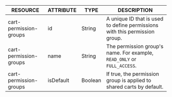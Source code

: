 | RESOURCE | ATTRIBUTE | TYPE | DESCRIPTION |
| --- | --- | --- | --- |
| cart-permission-groups | id | String | A unique ID that is used to define permissions with this permission group. |
| cart-permission-groups | name | String | The permission group's name. For example, `READ_ONLY` or `FULL_ACCESS`. |
| cart-permission-groups | isDefault | Boolean | If true, the permission group is applied to shared carts by default. |
